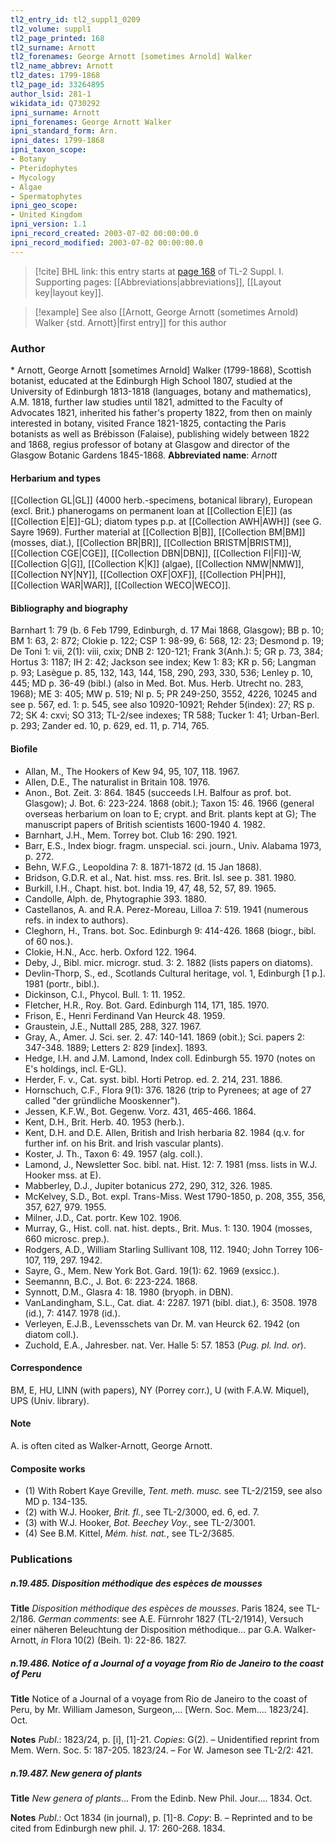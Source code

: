 ```yaml
---
tl2_entry_id: tl2_suppl1_0209
tl2_volume: suppl1
tl2_page_printed: 168
tl2_surname: Arnott
tl2_forenames: George Arnott [sometimes Arnold] Walker
tl2_name_abbrev: Arnott
tl2_dates: 1799-1868
tl2_page_id: 33264895
author_lsid: 281-1
wikidata_id: Q730292
ipni_surname: Arnott
ipni_forenames: George Arnott Walker
ipni_standard_form: Arn.
ipni_dates: 1799-1868
ipni_taxon_scope: 
- Botany
- Pteridophytes
- Mycology
- Algae
- Spermatophytes
ipni_geo_scope: 
- United Kingdom
ipni_version: 1.1
ipni_record_created: 2003-07-02 00:00:00.0
ipni_record_modified: 2003-07-02 00:00:00.0
---
```



> [!cite] BHL link: this entry starts at [page 168](https://www.biodiversitylibrary.org/page/33264895) of TL-2 Suppl. I.
> Supporting pages: [[Abbreviations|abbreviations]], [[Layout key|layout key]].

> [!example] See also [[Arnott, George Arnott (sometimes Arnold) Walker {std. Arnott}|first entry]] for this author

### Author

\* Arnott, George Arnott \[sometimes Arnold\] Walker (1799-1868), Scottish botanist, educated at the Edinburgh High School 1807, studied at the University of Edinburgh 1813-1818 (languages, botany and mathematics), A.M. 1818, further law studies until 1821, admitted to the Faculty of Advocates 1821, inherited his father's property 1822, from then on mainly interested in botany, visited France 1821-1825, contacting the Paris botanists as well as Brébisson (Falaise), publishing widely between 1822 and 1868, regius professor of botany at Glasgow and director of the Glasgow Botanic Gardens 1845-1868. 
**Abbreviated name**: *Arnott*

#### Herbarium and types

[[Collection GL|GL]] (4000 herb.-specimens, botanical library), European (excl. Brit.) phanerogams on permanent loan at [[Collection E|E]] (as [[Collection E|E]]-GL); diatom types p.p. at [[Collection AWH|AWH]] (see G. Sayre 1969). Further material at [[Collection B|B]], [[Collection BM|BM]] (mosses, diat.), [[Collection BR|BR]], [[Collection BRISTM|BRISTM]], [[Collection CGE|CGE]], [[Collection DBN|DBN]], [[Collection FI|FI]]-W, [[Collection G|G]], [[Collection K|K]] (algae), [[Collection NMW|NMW]], [[Collection NY|NY]], [[Collection OXF|OXF]], [[Collection PH|PH]], [[Collection WAR|WAR]], [[Collection WECO|WECO]].

#### Bibliography and biography

Barnhart 1: 79 (b. 6 Feb 1799, Edinburgh, d. 17 Mai 1868, Glasgow); BB p. 10; BM 1: 63, 2: 872; Clokie p. 122; CSP 1: 98-99, 6: 568, 12: 23; Desmond p. 19; De Toni 1: vii, 2(1): viii, cxix; DNB 2: 120-121; Frank 3(Anh.): 5; GR p. 73, 384; Hortus 3: 1187; IH 2: 42; Jackson see index; Kew 1: 83; KR p. 56; Langman p. 93; Lasègue p. 85, 132, 143, 144, 158, 290, 293, 330, 536; Lenley p. 10, 445; MD p. 36-49 (bibl.) (also in Med. Bot. Mus. Herb. Utrecht no. 283, 1968); ME 3: 405; MW p. 519; NI p. 5; PR 249-250, 3552, 4226, 10245 and see p. 567, ed. 1: p. 545, see also 10920-10921; Rehder 5(index): 27; RS p. 72; SK 4: cxvi; SO 313; TL-2/see indexes; TR 588; Tucker 1: 41; Urban-Berl. p. 293; Zander ed. 10, p. 629, ed. 11, p. 714, 765.

#### Biofile

- Allan, M., The Hookers of Kew 94, 95, 107, 118. 1967.
- Allen, D.E., The naturalist in Britain 108. 1976.
- Anon., Bot. Zeit. 3: 864. 1845 (succeeds I.H. Balfour as prof. bot. Glasgow); J. Bot. 6: 223-224. 1868 (obit.); Taxon 15: 46. 1966 (general overseas herbarium on loan to E; crypt. and Brit. plants kept at G); The manuscript papers of British scientists 1600-1940 4. 1982.
- Barnhart, J.H., Mem. Torrey bot. Club 16: 290. 1921.
- Barr, E.S., Index biogr. fragm. unspecial. sci. journ., Univ. Alabama 1973, p. 272.
- Behn, W.F.G., Leopoldina 7: 8. 1871-1872 (d. 15 Jan 1868).
- Bridson, G.D.R. et al., Nat. hist. mss. res. Brit. Isl. see p. 381. 1980.
- Burkill, I.H., Chapt. hist. bot. India 19, 47, 48, 52, 57, 89. 1965.
- Candolle, Alph. de, Phytographie 393. 1880.
- Castellanos, A. and R.A. Perez-Moreau, Lilloa 7: 519. 1941 (numerous refs. in index to authors).
- Cleghorn, H., Trans. bot. Soc. Edinburgh 9: 414-426. 1868 (biogr., bibl. of 60 nos.).
- Clokie, H.N., Acc. herb. Oxford 122. 1964.
- Deby, J., Bibl. micr. microgr. stud. 3: 2. 1882 (lists papers on diatoms).
- Devlin-Thorp, S., ed., Scotlands Cultural heritage, vol. 1, Edinburgh \[1 p.\]. 1981 (portr., bibl.).
- Dickinson, C.I., Phycol. Bull. 1: 11. 1952.
- Fletcher, H.R., Roy. Bot. Gard. Edinburgh 114, 171, 185. 1970.
- Frison, E., Henri Ferdinand Van Heurck 48. 1959.
- Graustein, J.E., Nuttall 285, 288, 327. 1967.
- Gray, A., Amer. J. Sci. ser. 2. 47: 140-141. 1869 (obit.); Sci. papers 2: 347-348. 1889; Letters 2: 829 \[index\]. 1893.
- Hedge, I.H. and J.M. Lamond, Index coll. Edinburgh 55. 1970 (notes on E's holdings, incl. E-GL).
- Herder, F. v., Cat. syst. bibl. Horti Petrop. ed. 2. 214, 231. 1886.
- Hornschuch, C.F., Flora 9(1): 376. 1826 (trip to Pyrenees; at age of 27 called "der gründliche Mooskenner").
- Jessen, K.F.W., Bot. Gegenw. Vorz. 431, 465-466. 1864.
- Kent, D.H., Brit. Herb. 40. 1953 (herb.).
- Kent, D.H. and D.E. Allen, British and Irish herbaria 82. 1984 (q.v. for further inf. on his Brit. and Irish vascular plants).
- Koster, J. Th., Taxon 6: 49. 1957 (alg. coll.).
- Lamond, J., Newsletter Soc. bibl. nat. Hist. 12: 7. 1981 (mss. lists in W.J. Hooker mss. at E).
- Mabberley, D.J., Jupiter botanicus 272, 290, 312, 326. 1985.
- McKelvey, S.D., Bot. expl. Trans-Miss. West 1790-1850, p. 208, 355, 356, 357, 627, 979. 1955.
- Milner, J.D., Cat. portr. Kew 102. 1906.
- Murray, G., Hist. coll. nat. hist. depts., Brit. Mus. 1: 130. 1904 (mosses, 660 microsc. prep.).
- Rodgers, A.D., William Starling Sullivant 108, 112. 1940; John Torrey 106-107, 119, 297. 1942.
- Sayre, G., Mem. New York Bot. Gard. 19(1): 62. 1969 (exsicc.).
- Seemannn, B.C., J. Bot. 6: 223-224. 1868.
- Synnott, D.M., Glasra 4: 18. 1980 (bryoph. in DBN).
- VanLandingham, S.L., Cat. diat. 4: 2287. 1971 (bibl. diat.), 6: 3508. 1978 (id.), 7: 4147. 1978 (id.).
- Verleyen, E.J.B., Levensschets van Dr. M. van Heurck 62. 1942 (on diatom coll.).
- Zuchold, E.A., Jahresber. nat. Ver. Halle 5: 57. 1853 (*Pug. pl. Ind. or*).

#### Correspondence

BM, E, HU, LINN (with papers), NY (Porrey corr.), U (with F.A.W. Miquel), UPS (Univ. library).

#### Note

A. is often cited as Walker-Arnott, George Arnott.

#### Composite works

- (1) With Robert Kaye Greville, *Tent. meth. musc.* see TL-2/2159, see also MD p. 134-135.
- (2) with W.J. Hooker, *Brit. fl.*, see TL-2/3000, ed. 6, ed. 7.
- (3) with W.J. Hooker, *Bot. Beechey Voy.*, see TL-2/3001.
- (4) See B.M. Kittel, *Mém. hist. nat.*, see TL-2/3685.

### Publications

##### n.19.485. Disposition méthodique des espèces de mousses

**Title**
*Disposition méthodique des espèces de mousses*. Paris 1824, see TL-2/186. *German comments*: see A.E. Fürnrohr 1827 (TL-2/1914), Versuch einer näheren Beleuchtung der Disposition méthodique... par G.A. Walker-Arnott, *in* Flora 10(2) (Beih. 1): 22-86. 1827.

##### n.19.486. Notice of a Journal of a voyage from Rio de Janeiro to the coast of Peru

**Title**
Notice of a Journal of a voyage from Rio de Janeiro to the coast of Peru, by Mr. William Jameson, Surgeon,... \[Wern. Soc. Mem.... 1823/24\]. Oct.

**Notes**
*Publ*.: 1823/24, p. \[i\], \[1\]-21. *Copies*: G(2). – Unidentified reprint from Mem. Wern. Soc. 5: 187-205. 1823/24. – For W. Jameson see TL-2/2: 421.

##### n.19.487. New genera of plants

**Title**
*New genera of plants*... From the Edinb. New Phil. Jour.... 1834. Oct.

**Notes**
*Publ*.: Oct 1834 (in journal), p. \[1\]-8. *Copy*: B. – Reprinted and to be cited from Edinburgh new phil. J. 17: 260-268. 1834.


